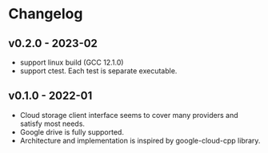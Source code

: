 # Changelog

## v0.2.0 - 2023-02

* support linux build (GCC 12.1.0)
* support ctest. Each test is separate executable.

## v0.1.0 - 2022-01

* Cloud storage client interface seems to cover many providers and satisfy most needs.
* Google drive is fully supported.
* Architecture and implementation is inspired by google-cloud-cpp library.

